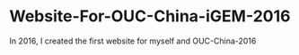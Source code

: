 # Website-For-OUC-China-iGEM-2016
In 2016, I created the first website for myself and OUC-China-2016
